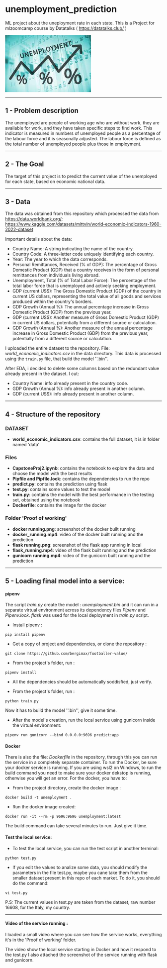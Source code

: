# unemployment_prediction
ML project about the uneployment rate in each state. This is a Project for mlzoomcamp course by Datatalks ( https://datatalks.club/ )

![](images.jpg)

---

## 1 - Problem description

The unemployed are people of working age who are without work, they are available for work, and they have taken specific steps to find work. 
This indicator is measured in numbers of unemployed people as a percentage of the labour force and it is seasonally adjusted. The labour force is defined as the total number of unemployed people plus those in employment.

---
## 2 - The Goal

The target of this project is to predict the current value of the unemployed for each state, based on economic national data.

--- 

## 3 - Data

The data was obtained from this repository which processed the data from https://data.worldbank.org/: 
https://www.kaggle.com/datasets/mittvin/world-economic-indicators-1960-2022-dataset

Important details about the data:
- Country Name: A string indicating the name of the country.
- Country Code: A three-letter code uniquely identifying each country.
- Year: The year to which the data corresponds.
- Personal Remittances, Received (% of GDP): The percentage of Gross Domestic Product (GDP) that a country receives in the form of personal remittances from individuals living abroad.
- Unemployment, Total (% of Total Labor Force): The percentage of the total labor force that is unemployed and actively seeking employment.
- GDP (current US$): The Gross Domestic Product (GDP) of the country in current US dollars, representing the total value of all goods and services produced within the country's borders.
- GDP Growth (Annual %): The annual percentage increase in Gross Domestic Product (GDP) from the previous year.
- GDP (current US$): Another measure of Gross Domestic Product (GDP) in current US dollars, potentially from a different source or calculation.
- GDP Growth (Annual %): Another measure of the annual percentage increase in Gross Domestic Product (GDP) from the previous year, potentially from a different source or calculation.

I uploaded the entire dataset to the repository. File: *world_economic_indicators.csv* in the data directory.
This data is processed using the ``train.py`` file, that build the model ''.bin''.

After EDA, i decided to delete some columns based on the redundant value already present in the dataset. I cut:
- Country Name: info already present in the country code.
- GDP Growth (Annual %): info already present in another column.
- GDP (current US$): info already present in another column. 

---

## 4 - Structure of the repository

### DATASET
- **world_economic_indicators.csv**: contains the full dataset, it is in folder named 'data'

### Files
- **CapstoneProj2.ipynb**: contains the notebook to explore the data and choose the model with the best results
- **Pipfile and Pipfile.lock**: contains the dependencies to run the repo
- **predict.py**: contains the prediction using flask
- **test.py**: contains some values to test the model
- **train.py**: contains the model with the best performance in the testing set, obtained using the notebook
- **Dockerfile**: contains the image for the docker

### Folder '**Proof of working**'
- **docker running.png**: screenshot of the docker built running
- **docker_running.mp4**: video of the docker built running and the prediction
- **flask running.png**: screenshot of the flask app running in local
- **flask_running.mp4**: video of the flask built running and the prediction
- **gunicorn running.mp4**: video of the gunicorn built running and the prediction

---
## 5 - Loading final model into a service:

#### pipenv 

The script *train.py* create the model : *unemployment.bin* and it can run in a separate virtual environment across its dependency files *Pipenv* and *Pipenv.lock*.
*flask* was used for the local deployment in *train.py* script.

- Install pipenv :
```
pip install pipenv
```
- Get a copy of project and dependencies, or clone the repository :
```
git clone https://github.com/bergimax/footballer-value/
```
- From the project's folder, run :
``` 
pipenv install
```
- All the dependencies should be automatically soddisfied, just verify.

- From the project's folder, run :
``` 
python train.py
```
Now it has to build the model ''.bin'', give it some time. 

- After the model's creation, run the local service using gunicorn inside the virtual environment:
```
pipenv run gunicorn --bind 0.0.0.0:9696 predict:app
```

#### Docker
There is also the file: *Dockerfile* in the repository, through this you can run the service in a completely separate container. To run the Docker, be sure your docker service is running. If you are using wsl2 on Windows, to run the build command you need to make sure your docker dekstop is running, otherwise you will get an error. 
For the docker, you have to:

- From the project directory, create the docker image :
```
docker build -t unemployment .
```
- Run the docker image created:
```
docker run -it --rm -p 9696:9696 unemployment:latest
```
The build command can take several minutes to run. Just give it time.

#### Test the local service:

- To test the local service, you can run the test script in another terminal:
```
python test.py
```
- If you edit the values to analize some data, you should modify the parameters in the file test.py, maybe you cane take them from the smaller dataset present in this repo of each market. To do it, you should do the command:
```
vi test.py
```
P.S: The current values in test.py are taken from the dataset, raw number 16608, for the Italy, my country.

---

#### Video of the service running :
I loaded a small video where you can see how the service works, everything it's in the 'Proof of working' folder.

The video show the local service starting in Docker and how it respond to the test.py
I also attached the screenshot of the service running with flask and gunicorn.
